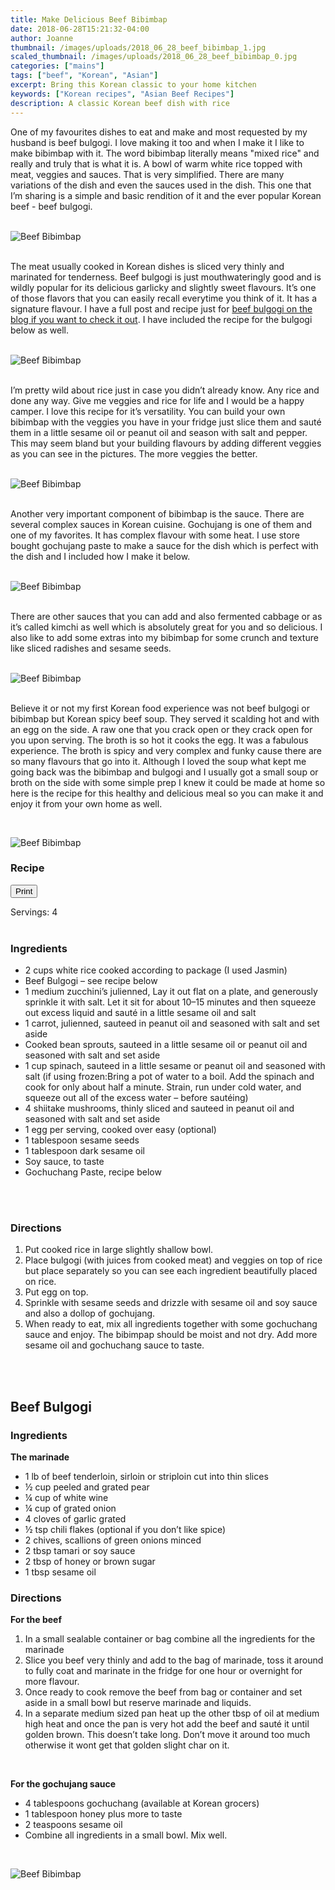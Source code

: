 ```yaml
---
title: Make Delicious Beef Bibimbap
date: 2018-06-28T15:21:32-04:00
author: Joanne
thumbnail: /images/uploads/2018_06_28_beef_bibimbap_1.jpg
scaled_thumbnail: /images/uploads/2018_06_28_beef_bibimbap_0.jpg
categories: ["mains"]
tags: ["beef", "Korean", "Asian"]
excerpt: Bring this Korean classic to your home kitchen
keywords: ["Korean recipes", "Asian Beef Recipes"]
description: A classic Korean beef dish with rice
---
```

<span class="blog-text">

One of my favourites dishes to eat and make and most requested by my husband is beef bulgogi. I love making it too and when I make it I like to make bibimbap with it. The word bibimbap literally means "mixed rice" and really and truly that is what it is. A bowl of warm white rice topped with meat, veggies and sauces. That is very simplified. There are many variations of the dish and even the sauces used in the dish. This one that I’m sharing is a simple and basic rendition of it and the ever popular Korean beef - beef bulgogi.
</br>
</br>

![Beef Bibimbap](/images/uploads/2018_06_28_beef_bibimbap_2.jpg)
</br>
</br>

The meat usually cooked in Korean dishes is sliced very thinly and marinated for tenderness. Beef bulgogi is just mouthwateringly good and is wildly popular for its delicious garlicky and slightly sweet flavours. It’s one of those flavors that you can easily recall everytime you think of it. It has a signature flavour. I have a full post and recipe just for [beef bulgogi on the blog if you want to check it out](https://www.oliveandmango.com/beef-bulgogi--korean-style-beef-perfection/). I have included the recipe for the bulgogi below as well.
</br>
</br>

![Beef Bibimbap](/images/uploads/2018_06_28_beef_bibimbap_3.jpg)
</br>
</br>

I’m pretty wild about rice just in case you didn’t already know. Any rice and done any way. Give me veggies and rice for life and I would be a happy camper. I love this recipe for it’s versatility. You can build your own bibimbap with the veggies you have in your fridge just slice them and sauté them in a little sesame oil or peanut oil and season with salt and pepper. This may seem bland but your building flavours by adding different veggies as you can see in the pictures. The more veggies the better.
</br>
</br>

![Beef Bibimbap](/images/uploads/2018_06_28_beef_bibimbap_4.jpg)
</br>
</br>

Another very important component of bibimbap is the sauce. There are several complex sauces in Korean cuisine. Gochujang is one of them and one of my favorites. It has complex flavour with some heat. I use store bought gochujang paste to make a sauce for the dish which is perfect with the dish and I included how I make it below.
</br>
</br>

![Beef Bibimbap](/images/uploads/2018_06_28_beef_bibimbap_5.jpg)
</br>
</br>

There are other sauces that you can add and also fermented cabbage or as it’s called kimchi as well which is absolutely great for you and so delicious. I also like to add some extras into my bibimbap for some crunch and texture like sliced radishes and sesame seeds.
</br>
</br>

![Beef Bibimbap](/images/uploads/2018_06_28_beef_bibimbap_6.jpg)
</br>
</br>

Believe it or not my first Korean food experience was not beef bulgogi or bibimbap but Korean spicy beef soup. They served it scalding hot and with an egg on the side. A raw one that you crack open or they crack open for you upon serving. The broth is so hot it cooks the egg. It was a fabulous experience. The broth is spicy and very complex and funky cause there are so many flavours that go into it. Although I loved the soup what kept me going back was the bibimbap and bulgogi and I usually got a small soup or broth on the side with some simple prep I knew it could be made at home so here is the recipe for this healthy and delicious meal so you can make it and enjoy it from your own home as well.

</br>

![Beef Bibimbap](/images/uploads/2018_06_28_beef_bibimbap_7.jpg)
</br>

</span>

### Recipe
<div print_button><form>
<input type="button" value="Print" class="btn__print" onClick="window.print()">
</form></div>

<div>Servings: <span itemprop="recipeYield">4</div>
</br>

### Ingredients

* <span itemprop="recipeIngredient">2 cups white rice cooked according to package (I used Jasmin)</span>
* <span itemprop="recipeIngredient">Beef Bulgogi – see recipe below</span>
* <span itemprop="recipeIngredient">1 medium zucchini’s julienned, Lay it out flat on a plate, and generously sprinkle it with salt. Let it sit for about 10–15 minutes and then squeeze out excess liquid and sauté in a little sesame oil and salt</span>
* <span itemprop="recipeIngredient">1 carrot, julienned, sauteed in peanut oil and seasoned with salt and set aside</span>
* <span itemprop="recipeIngredient">Cooked bean sprouts, sauteed in a little sesame oil or peanut oil and seasoned with salt and set aside</span>
* <span itemprop="recipeIngredient">1 cup spinach, sauteed in a little sesame or peanut oil and seasoned with salt (if using frozen:Bring a pot of water to a boil. Add the spinach and cook for only about half a minute. Strain, run under cold water, and squeeze out all of the excess water – before sautéing)</span>
* <span itemprop="recipeIngredient">4 shiitake mushrooms, thinly sliced and sauteed in peanut oil and seasoned with salt and set aside</span>
* <span itemprop="recipeIngredient">1 egg per serving, cooked over easy (optional)</span>
* <span itemprop="recipeIngredient">1 tablespoon sesame seeds</span>
* <span itemprop="recipeIngredient">1 tablespoon dark sesame oil</span>
* <span itemprop="recipeIngredient">Soy sauce, to taste</span>
* <span itemprop="recipeIngredient">Gochuchang Paste, recipe below</span>
</br>
</br>

### Directions
1. Put cooked rice in large slightly shallow bowl. 
2. Place bulgogi (with juices from cooked meat) and veggies on top of rice but place separately so you can see each ingredient beautifully placed on rice. 
3. Put egg on top. 
4. Sprinkle with sesame seeds and drizzle with sesame oil and soy sauce and also a dollop of gochujang.
5. When ready to eat, mix all ingredients together with some gochuchang sauce and enjoy. The bibimpap should be moist and not dry. Add more sesame oil and gochuchang sauce to taste.
</br>
</br>

## Beef Bulgogi
### Ingredients
__The marinade__

* 1 lb of beef tenderloin, sirloin or striploin cut into thin slices
* ½ cup peeled and grated pear
* ¼ cup of white wine
* ¼ cup of grated onion
* 4 cloves of garlic grated
* ½ tsp chili flakes (optional if you don’t like spice)
* 2 chives, scallions of green onions minced
* 2 tbsp tamari or soy sauce
* 2 tbsp of honey or brown sugar
* 1 tbsp sesame oil


### Directions
__For the beef__

1. In a small sealable container or bag combine all the ingredients for the marinade
2. Slice you beef very thinly and add to the bag of marinade, toss it around to fully coat and marinate in the fridge for one hour or overnight for more flavour.
3. Once ready to cook remove the beef from bag or container and set aside in a small bowl but reserve marinade and liquids.
4. In a separate medium sized pan heat up the other tbsp of oil at medium high heat and once the pan is very hot add the beef and sauté it until golden brown. This doesn’t take long. Don’t move it around too much otherwise it wont get that golden slight char on it.
</br>

__For the gochujang sauce__

* 4 tablespoons gochuchang (available at Korean grocers)
* 1 tablespoon honey plus more to taste
* 2 teaspoons sesame oil
* Combine all ingredients in a small bowl. Mix well.

</br>

![Beef Bibimbap](/images/uploads/2018_06_28_beef_bibimbap_8.jpg)
